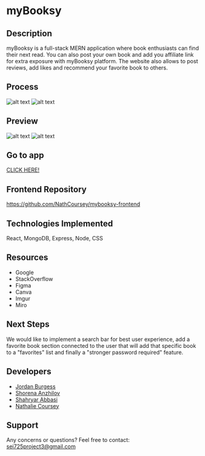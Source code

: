 # myBooksy
## Description
myBooksy is a full-stack MERN application where book enthusiasts can find their next read.
You can also post your own book and add you affiliate link for extra exposure with myBooksy platform. The website also allows to post reviews, add likes and recommend your favorite book to others.

## Process
![alt text](https://i.imgur.com/5lmWY4a.png)
![alt text](https://i.imgur.com/42y9ZBJ.png)

## Preview
![alt text](https://i.imgur.com/4vMrgVf.jpg)
![alt text](https://i.imgur.com/5eBtxUM.png)

## Go to app
[CLICK HERE!](https://mybooksy.netlify.app/)

## Frontend Repository
https://github.com/NathCoursey/mybooksy-frontend

## Technologies Implemented
React, MongoDB, Express, Node, CSS

## Resources
- Google
- StackOverflow
- Figma
- Canva
- Imgur
- Miro

## Next Steps
We would like to implement a search bar for best user experience, add a favorite book section connected to the user that will add that specific book to a "favorites" list and finally a "stronger password required" feature.

## Developers
- [Jordan Burgess](https://github.com/Jordan-Burgess)
- [Shorena Anzhilov](https://github.com/ShorenaK) 
- [Shahryar Abbasi](https://github.com/ShahryarAbbasi) 
- [Nathalie Coursey](https://github.com/NathCoursey)

## Support
Any concerns or questions? Feel free to contact: sei725project3@gmail.com
